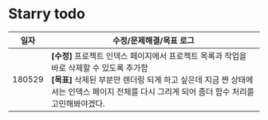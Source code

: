 # Starry todo

| 일자 | 수정/문제해결/목표 로그 |
| :---: | --- |
| 180529 | **[수정]** 프로젝트 인덱스 페이지에서 프로젝트 목록과 작업을 바로 삭제할 수 있도록 추가함<br>**[목표]** 삭제된 부분만 렌더링 되게 하고 싶은데 지금 짠 상태에서는 인덱스 페이지 전체를 다시 그리게 되어 좀더 함수 처리를 고민해봐야겠다. |
